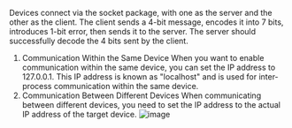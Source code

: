 Devices connect via the socket package, with one as the server and the other as the client. The client sends a 4-bit message, encodes it into 7 bits, introduces 1-bit error, then sends it to the server. The server should successfully decode the 4 bits sent by the client.
1. Communication Within the Same Device
When you want to enable communication within the same device, you can set the IP address to 127.0.0.1. This IP address is known as "localhost" and is used for inter-process communication within the same device.
2. Communication Between Different Devices
When communicating between different devices, you need to set the IP address to the actual IP address of the target device. 
![image](https://github.com/user-attachments/assets/84533acc-2453-427a-a7ac-45663c558cd1)
